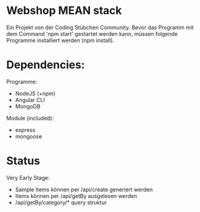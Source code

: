 # Webshop MEAN stack

Ein Projekt von der Coding Stübchen Community.
Bevor das Programm mit dem Command 'npm start' gestartet werden kann, müssen folgende Programme installiert werden (npm install).

# Dependencies:

Programme:
- NodeJS (+npm)
- Angular CLI
- MongoDB

Module (included):
- express
- mongoose


# Status

Very Early Stage:
- Sample Items können per /api/create generiert werden
- Items können per /api/getBy ausgelesen werden
- /api/getBy/category/* query struktur
